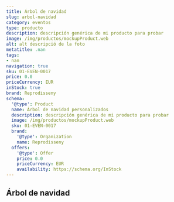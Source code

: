 ```yaml
---
title: Árbol de navidad
slug: arbol-navidad
category: eventos
type: producto
description: descripción genérica de mi producto para probar
image: /img/productos/mockupProduct.web
alt: alt descripció de la foto
metatitle: .nan
tags:
- nan
navigation: true
sku: 01-EVEN-0017
price: 0.0
priceCurrency: EUR
inStock: true
brand: Reprodisseny
schema:
  '@type': Product
  name: Árbol de navidad personalizados
  description: descripción genérica de mi producto para probar
  image: /img/productos/mockupProduct.web
  sku: 01-EVEN-0017
  brand:
    '@type': Organization
    name: Reprodisseny
  offers:
    '@type': Offer
    price: 0.0
    priceCurrency: EUR
    availability: https://schema.org/InStock
---
```


## Árbol de navidad

